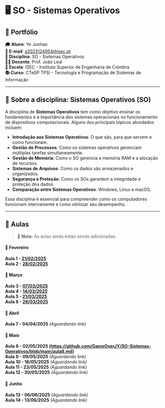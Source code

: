 # 🖥️ SO - Sistemas Operativos

## 📌 Portfólio

**🎓 Aluno**: Ye Junhao  
**📧 E-mail**: a2023124954@isec.pt  
**📖 Disciplina**: SO - Sistemas Operativos  
**👨‍🏫 Docente**: Prof. João Leal  
**🏫 Escola**: ISEC - Instituto Superior de Engenharia de Coimbra  
**📚 Curso**: CTeSP TPSI - Tecnologia e Programação de Sistemas de Informação  

---

## 📌 Sobre a disciplina: **Sistemas Operativos (SO)**  

A disciplina de **Sistemas Operativos** tem como objetivo ensinar os fundamentos e a importância dos sistemas operacionais no funcionamento de dispositivos computacionais. Alguns dos principais tópicos abordados incluem:  

- **Introdução aos Sistemas Operativos**: O que são, para que servem e como funcionam.  
- **Gestão de Processos**: Como os sistemas operativos gerenciam múltiplas tarefas simultaneamente.  
- **Gestão de Memória**: Como o SO gerencia a memória RAM e a alocação de recursos.  
- **Sistemas de Arquivos**: Como os dados são armazenados e organizados.  
- **Segurança e Proteção**: Como os SOs garantem a integridade e proteção dos dados.  
- **Comparação entre Sistemas Operativos**: Windows, Linux e macOS.  

Essa disciplina é essencial para compreender como os computadores funcionam internamente e como otimizar seu desempenho.  

---

## 📌 Aulas  

> 📢 **Nota:** As aulas ainda estão sendo adicionadas.  

#### 📅 **Fevereiro**   
**Aula 1 - [21/02/2025](https://github.com/GameOverJY/SO-Sistemas-Operativos/blob/main/aula1.md)**  
**Aula 2 - [28/02/2025](https://github.com/GameOverJY/SO-Sistemas-Operativos/blob/main/aula%202.md)**  

#### 📅 **Março**   
**Aula 3 - [07/03/2025](https://github.com/GameOverJY/SO-Sistemas-Operativos/blob/main/aula%203.md)**  
**Aula 4 - [14/03/2025](https://github.com/GameOverJY/SO-Sistemas-Operativos/blob/main/aula%204.md)**  
**Aula 5 - [21/03/2025](https://github.com/GameOverJY/SO-Sistemas-Operativos/blob/main/aula%205.md)**  
**Aula 6 - [28/03/2025](https://github.com/GameOverJY/SO-Sistemas-Operativos/blob/main/aula%206.md)**  

#### 📅 **Abril**   
**Aula 7 - 04/04/2025** *(Aguardando link)*  

#### 📅 **Maio**  
**Aula 8 - 02/05/2025 (https://github.com/GameOverJY/SO-Sistemas-Operativos/blob/main/aula8.md)**  
**Aula 9 - 09/05/2025** *(Aguardando link)*  
**Aula 10 - 16/05/2025** *(Aguardando link)*  
**Aula 11 - 23/05/2025** *(Aguardando link)*  
**Aula 12 - 30/05/2025** *(Aguardando link)*  

#### 📅 **Junho**  
**Aula 13 - 06/06/2025** *(Aguardando link)*  
**Aula 14 - 13/06/2025** *(Aguardando link)*  
